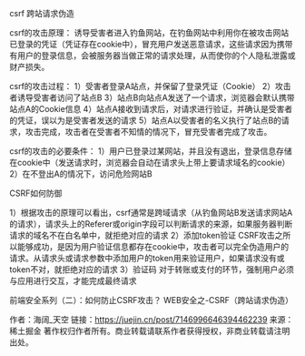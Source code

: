 
csrf 跨站请求伪造

csrf的攻击原理：
诱导受害者进入钓鱼网站，在钓鱼网站中利用你在被攻击网站已登录的凭证（凭证存在cookie中），冒充用户发送恶意请求，这些请求因为携带有用户的登录信息，会被服务器当做正常的请求处理，从而使你的个人隐私泄露或财产损失。

csrf的攻击过程：
1）受害者登录A站点，并保留了登录凭证（Cookie）
2）攻击者诱导受害者访问了站点B
3）站点B向站点A发送了一个请求，浏览器会默认携带站点A的Cookie信息
4）站点A接收到请求后，对请求进行验证，并确认是受害者的凭证，误以为是受害者发送的请求
5）站点A以受害者的名义执行了站点B的请求，攻击完成，攻击者在受害者不知情的情况下，冒充受害者完成了攻击。

csrf的攻击的必要条件：
1）用户已登录过某网站，并且没有退出，登录信息存储在cookie中（发送请求时，浏览器会自动在请求头上带上要请求域名的cookie）
2）在不登出A的情况下，访问危险网站B

CSRF如何防御

1）根据攻击的原理可以看出，csrf通常是跨域请求（从钓鱼网站B发送请求网站A的请求），请求头上的Referer或origin字段可以判断请求的来源，如果服务器判断请求的域名不在白名单中，就拒绝对应的请求
2）添加token验证
CSRF攻击之所以能够成功，是因为用户验证信息都存在cookie中，攻击者可以完全伪造用户的请求。从请求头或请求参数中添加用户的token用来验证用户，如果请求没有或token不对，就拒绝对应的请求
3）验证码
对于转账或支付的环节，强制用户必须与应用进行交互，才能完成最终请求

前端安全系列（二）：如何防止CSRF攻击？
WEB安全之-CSRF（跨站请求伪造）


作者：海阔_天空
链接：https://juejin.cn/post/7146996646394462239
来源：稀土掘金
著作权归作者所有。商业转载请联系作者获得授权，非商业转载请注明出处。
